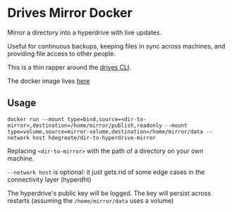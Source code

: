 # Drives Mirror Docker

Mirror a directory into a hyperdrive with live updates.

Useful for continuous backups, keeping files in sync across machines, and providing file access to other people.

This is a thin rapper around the [drives CLI](https://github.com/holepunchto/drives).

The docker image lives [here](https://hub.docker.com/repository/docker/hdegroote/dir-to-hyperdrive-mirror)

## Usage

```
docker run --mount type=bind,source=<dir-to-mirror>,destination=/home/mirror/publish,readonly --mount type=volume,source=mirror-volume,destination=/home/mirror/data --network host hdegroote/dir-to-hyperdrive-mirror
```

Replacing `<dir-to-mirror>` with the path of a directory on your own machine.

`--network host` is optional: it just gets rid of some edge cases in the connectivity layer (hyperdht)

The hyperdrive's public key will be logged. The key will persist across restarts (assuming the `/home/mirror/data` uses a volume)
